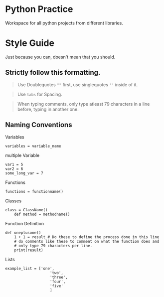 # Python Practice

Workspace for all python projects from different libraries.

# Style Guide

Just because you can, doesn't mean that you should.

## Strictly follow this formatting.

> Use Doublequotes `""` first, use singlequotes  `''` inside of it.

> Use `tabs` for Spacing.

> When typing comments, only type atleast 79 characters in a line before,
> typing in another one.


## Naming Conventions

Variables

```
variables = variable_name
```

multiple Variable

```
var1 = 5
var2 = 6
some_long_var = 7
```

Functions

```
functions = functionname()
```

Classes

```
class = ClassName()
    def method = methodname()
```

Function Definition

```
def oneplusone()
    1 + 1 = result # Do these to define the process done in this line
    # do comments like these to comment on what the function does and
    # only type 79 characters per line.
    print(result)
```

Lists

```
example_list = ['one',
                    'two',
                    'three',
                    'four',
                    'five'
                    ]
```

